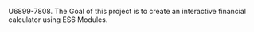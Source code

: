 U6899-7808. The Goal of this project is to create an interactive financial calculator using ES6 Modules.